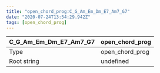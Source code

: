 ```yaml
---
title: "open_chord_prog:C_G_Am_Em_Dm_E7_Am7_G7"
date: "2020-07-24T13:54:29.942Z"
tags: [open_chord_prog]
---
```


|C_G_Am_Em_Dm_E7_Am7_G7|open_chord_prog|
|---|---|
|Type|open_chord_prog|
|Root string|undefined|

